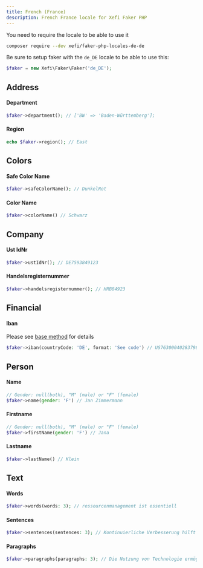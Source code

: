 ```yaml
---
title: French (France)
description: French France locale for Xefi Faker PHP
---
```


You need to require the locale to be able to use it
```bash
composer require --dev xefi/faker-php-locales-de-de
```

Be sure to setup faker with the `de_DE` locale to be able to use this:

```php
$faker = new Xefi\Faker\Faker('de_DE');
```

## Address

#### Department
```php
$faker->department(); // ['BW' => 'Baden-Württemberg'];
```

#### Region
```php
echo $faker->region(); // East
```

## Colors

#### Safe Color Name

```php
$faker->safeColorName(); // DunkelRot
```

#### Color Name
```php
$faker->colorName() // Schwarz
```

## Company

#### Ust IdNr
```php
$faker->ustIdNr(); // DE7593849123
```

#### Handelsregisternummer
```php
$faker->handelsregisternummer(); // HRB84923
```

## Financial

#### Iban

Please see [base method](/extensions/financial#iban) for details

```php
$faker->iban(countryCode: 'DE', format: 'See code') // US7630004028379876543210
```

## Person

#### Name
```php
// Gender: null(both), "M" (male) or "F" (female)
$faker->name(gender: 'F') // Jan Zimmermann
```

#### Firstname
```php
// Gender: null(both), "M" (male) or "F" (female)
$faker->firstName(gender: 'F') // Jana
```

#### Lastname
```php
$faker->lastName() // Klein
```

## Text

#### Words

```php
$faker->words(words: 3); // ressourcenmanagement ist essentiell
```

#### Sentences

```php
$faker->sentences(sentences: 3); // Kontinuierliche Verbesserung hilft Unternehmen wettbewerbsfähig und ...
```

#### Paragraphs

```php
$faker->paragraphs(paragraphs: 3); // Die Nutzung von Technologie ermöglicht es Teams, smarter ...
```
